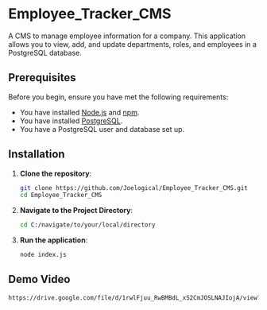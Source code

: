 # Employee_Tracker_CMS

A CMS to manage employee information for a company. This application allows you to view, add, and update departments, roles, and employees in a PostgreSQL database.

## Prerequisites

Before you begin, ensure you have met the following requirements:

- You have installed [Node.js](https://nodejs.org/) and [npm](https://www.npmjs.com/).
- You have installed [PostgreSQL](https://www.postgresql.org/).
- You have a PostgreSQL user and database set up.

## Installation

1. **Clone the repository**:

   ```sh
   git clone https://github.com/Joelogical/Employee_Tracker_CMS.git
   cd Employee_Tracker_CMS
   ```

2. **Navigate to the Project Directory**:

   ```sh 
   cd C:/navigate/to/your/local/directory
   ```

3. **Run the application**:

   ```sh
   node index.js
   ```

## Demo Video

   ```sh
   https://drive.google.com/file/d/1rwlFjuu_RwBMBdL_xS2CmJOSLNAJIojA/view?usp=sharing
   ```